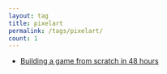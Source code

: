 ```yaml
---
layout: tag
title: pixelart
permalink: /tags/pixelart/
count: 1
---
```


- [Building a game from scratch in 48 hours](https://bitbrain.github.io/2020/04/08/minibeansjam5-building-a-game.html)
